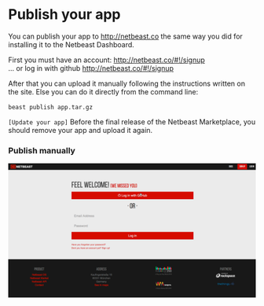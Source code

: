 # Publish your app

You can publish your app to http://netbeast.co the same way you did for installing it to the Netbeast Dashboard.

First you must have an account:
http://netbeast.co/#!/signup <br>
... or log in with github
http://netbeast.co/#!/signup

After that you can upload it manually following the instructions written on the site. Else you can do it directly from the command line:
```
beast publish app.tar.gz
```


`[Update your app]` Before the final release of the Netbeast Marketplace, you should remove your app and upload it again.

### Publish manually

![Publish by drag and drop](../../img/publish-app.gif)